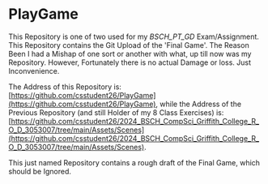 # PlayGame
This Repository is one of two used for my _BSCH_PT_GD_ Exam/Assignment. This Repository contains the Git Upload of the 'Final Game'. The Reason Been I had a Mishap of one sort or another with what, up till now was my Repository. However, Fortunately there is no actual Damage or loss. Just Inconvenience. 

The Address of this Repository is: [https://github.com/csstudent26/PlayGame](https://github.com/csstudent26/PlayGame), while the Address of the Previous Repository (and still Holder of my 8 Class Exercises) is: [https://github.com/csstudent26/2024_BSCH_CompSci_Griffith_College_R_O_D_3053007/tree/main/Assets/Scenes](https://github.com/csstudent26/2024_BSCH_CompSci_Griffith_College_R_O_D_3053007/tree/main/Assets/Scenes). 

This just named Repository contains a rough draft of the Final Game, which should be Ignored.
